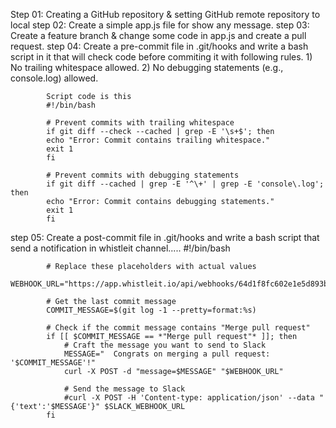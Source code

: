 Step 01: Creating a GitHub repository & setting GitHub remote repository to local
step 02: Create a simple app.js file for show any message.
step 03: Create a feature branch & change some code in app.js and create a pull request.
step 04: Create a pre-commit file in .git/hooks and write a bash script in it that will check code 
         before commiting it with following rules.
            1) No trailing whitespace allowed.
            2) No debugging statements (e.g., console.log) allowed.

            Script code is this
            #!/bin/bash

            # Prevent commits with trailing whitespace
            if git diff --check --cached | grep -E '\s+$'; then
            echo "Error: Commit contains trailing whitespace."
            exit 1
            fi

            # Prevent commits with debugging statements
            if git diff --cached | grep -E '^\+' | grep -E 'console\.log'; then
            echo "Error: Commit contains debugging statements."
            exit 1
            fi

step 05: Create a post-commit file in .git/hooks and write a bash script that send a notification in whistleit channel.....
            #!/bin/bash

            # Replace these placeholders with actual values
            WEBHOOK_URL="https://app.whistleit.io/api/webhooks/64d1f8fc602e1e5d893bc831"

            # Get the last commit message
            COMMIT_MESSAGE=$(git log -1 --pretty=format:%s)

            # Check if the commit message contains "Merge pull request"
            if [[ $COMMIT_MESSAGE == *"Merge pull request"* ]]; then
                # Craft the message you want to send to Slack
                MESSAGE="  Congrats on merging a pull request: '$COMMIT_MESSAGE'!"
                curl -X POST -d "message=$MESSAGE" "$WEBHOOK_URL"

                # Send the message to Slack
                #curl -X POST -H 'Content-type: application/json' --data "{'text':'$MESSAGE'}" $SLACK_WEBHOOK_URL
            fi
